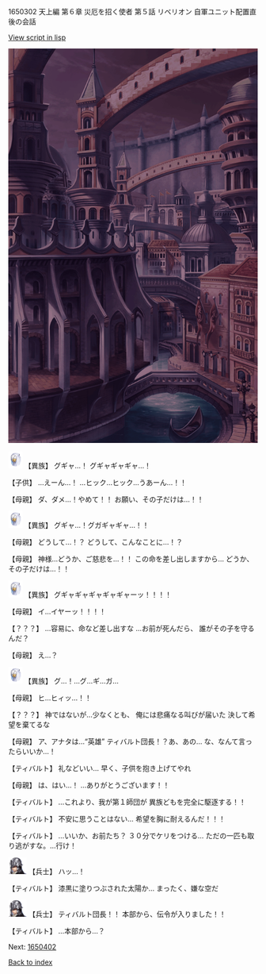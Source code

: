 1650302 天上編 第６章 災厄を招く使者 第５話 リベリオン 自軍ユニット配置直後の会話

[View script in lisp](../scripts/1650302.txt)

![006_town2_TotalEclipse.png](../images/backgrounds/006_town2_TotalEclipse.png)

<img src="../images/units/810004.png" alt="810004.png" height="34"/>
【異族】
グギャ…！
グギャギャギャ…！

【子供】
…えーん…！
…ヒック…ヒック…うあーん…！！

【母親】
ダ、ダメ…！やめて！！
お願い、その子だけは…！！

<img src="../images/units/810004.png" alt="810004.png" height="34"/>
【異族】
グギャ…！グガギャギャ…！！

【母親】
どうして…！？
どうして、こんなことに…！？

【母親】
神様…どうか、ご慈悲を…！！
この命を差し出しますから…
どうか、その子だけは…！！

<img src="../images/units/810004.png" alt="810004.png" height="34"/>
【異族】
グギャギャギャギャギャーッ！！！！

【母親】
イ…イヤーッ！！！！

【？？？】
…容易に、命など差し出すな
…お前が死んだら、
誰がその子を守るんだ？

【母親】
え…？

<img src="../images/units/810004.png" alt="810004.png" height="34"/>
【異族】
グ…！…グ…ギ…ガ…

【母親】
ヒ…ヒィッ…！！

【？？？】
神ではないが…少なくとも、
俺には悲痛なる叫びが届いた
決して希望を棄てるな

【母親】
ア、アナタは…“英雄”
ティバルト団長！？あ、あの…
な、なんて言ったらいいか…！

【ティバルト】
礼などいい…
早く、子供を抱き上げてやれ

【母親】
は、はい…！
…ありがとうございます！！

【ティバルト】
…これより、我が第１師団が
異族どもを完全に駆逐する！！

【ティバルト】
不安に思うことはない…
希望を胸に耐えるんだ！！！

【ティバルト】
…いいか、お前たち？
３０分でケリをつける…
ただの一匹も取り逃がすな。…行け！

<img src="../images/units/12.png" alt="12.png" height="34"/>
【兵士】
ハッ…！

【ティバルト】
漆黒に塗りつぶされた太陽か…
まったく、嫌な空だ

<img src="../images/units/12.png" alt="12.png" height="34"/>
【兵士】
ティバルト団長！！
本部から、伝令が入りました！！

【ティバルト】
…本部から…？

Next: [1650402](1650402.md)

[Back to index](index.md)
